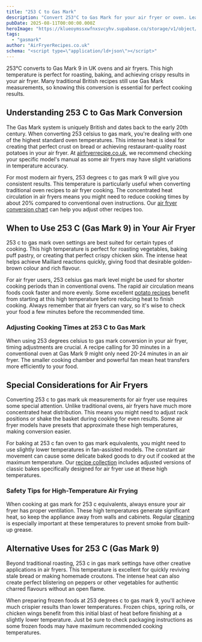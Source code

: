 ```yaml
---
title: "253 C to Gas Mark"
description: "Convert 253°C to Gas Mark for your air fryer or oven. Learn the exact Gas Mark equivalent and cooking tips for perfect results every time."
pubDate: 2025-08-11T00:00:00.000Z
heroImage: "https://klueoymssxwfnxsvcyhv.supabase.co/storage/v1/object/public/md/253-c-to-gas-mark-8a37f699.png"
tags:
  - "gasmark"
author: "AirFryerRecipes.co.uk"
schema: "<script type=\"application/ld+json\"></script>"
---
```


<p>253°C converts to Gas Mark 9 in UK ovens and air fryers. This high temperature is perfect for roasting, baking, and achieving crispy results in your air fryer. Many traditional British recipes still use Gas Mark measurements, so knowing this conversion is essential for perfect cooking results.</p>

<h2>Understanding 253 C to Gas Mark Conversion</h2>
<p>The Gas Mark system is uniquely British and dates back to the early 20th century. When converting 253 celsius to gas mark, you're dealing with one of the highest standard oven temperatures. This intense heat is ideal for creating that perfect crust on bread or achieving restaurant-quality roast potatoes in your air fryer. At <a href=https://www.airfryerrecipe.co.uk>airfryerrecipe.co.uk</a>, we recommend checking your specific model's manual as some air fryers may have slight variations in temperature accuracy.</p>
<p>For most modern air fryers, 253 degrees c to gas mark 9 will give you consistent results. This temperature is particularly useful when converting traditional oven recipes to air fryer cooking. The concentrated heat circulation in air fryers means you might need to reduce cooking times by about 20% compared to conventional oven instructions. Our <a href=https://www.airfryerrecipe.co.uk/air-fryer-conversion-chart>air fryer conversion chart</a> can help you adjust other recipes too.</p>

<h2>When to Use 253 C (Gas Mark 9) in Your Air Fryer</h2>
<p>253 c to gas mark oven settings are best suited for certain types of cooking. This high temperature is perfect for roasting vegetables, baking puff pastry, or creating that perfect crispy chicken skin. The intense heat helps achieve Maillard reactions quickly, giving food that desirable golden-brown colour and rich flavour.</p>
<p>For air fryer users, 253 celsius gas mark level might be used for shorter cooking periods than in conventional ovens. The rapid air circulation means foods cook faster and more evenly. Some excellent <a href=https://www.airfryerrecipe.co.uk/recipe-category/potatoes>potato recipes</a> benefit from starting at this high temperature before reducing heat to finish cooking. Always remember that air fryers can vary, so it's wise to check your food a few minutes before the recommended time.</p>

<h3>Adjusting Cooking Times at 253 C to Gas Mark</h3>
<p>When using 253 degrees celsius to gas mark conversion in your air fryer, timing adjustments are crucial. A recipe calling for 30 minutes in a conventional oven at Gas Mark 9 might only need 20-24 minutes in an air fryer. The smaller cooking chamber and powerful fan mean heat transfers more efficiently to your food.</p>

<h2>Special Considerations for Air Fryers</h2>
<p>Converting 253 c to gas mark uk measurements for air fryer use requires some special attention. Unlike traditional ovens, air fryers have much more concentrated heat distribution. This means you might need to adjust rack positions or shake the basket during cooking for even results. Some air fryer models have presets that approximate these high temperatures, making conversion easier.</p>
<p>For baking at 253 c fan oven to gas mark equivalents, you might need to use slightly lower temperatures in fan-assisted models. The constant air movement can cause some delicate baked goods to dry out if cooked at the maximum temperature. Our <a href=https://www.airfryerrecipe.co.uk/recipes>recipe collection</a> includes adjusted versions of classic bakes specifically designed for air fryer use at these high temperatures.</p>

<h3>Safety Tips for High-Temperature Air Frying</h3>
<p>When cooking at gas mark for 253 c equivalents, always ensure your air fryer has proper ventilation. These high temperatures generate significant heat, so keep the appliance away from walls and cabinets. Regular <a href=https://www.airfryerrecipe.co.uk/air-fryer-cleaner>cleaning</a> is especially important at these temperatures to prevent smoke from built-up grease.</p>

<h2>Alternative Uses for 253 C (Gas Mark 9)</h2>
<p>Beyond traditional roasting, 253 c in gas mark settings have other creative applications in air fryers. This temperature is excellent for quickly reviving stale bread or making homemade croutons. The intense heat can also create perfect blistering on peppers or other vegetables for authentic charred flavours without an open flame.</p>
<p>When preparing frozen foods at 253 degrees c to gas mark 9, you'll achieve much crispier results than lower temperatures. Frozen chips, spring rolls, or chicken wings benefit from this initial blast of heat before finishing at a slightly lower temperature. Just be sure to check packaging instructions as some frozen foods may have maximum recommended cooking temperatures.</p>